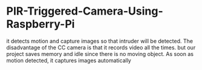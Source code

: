 # PIR-Triggered-Camera-Using-Raspberry-Pi
it detects motion and capture images so that intruder will be detected. The disadvantage of the CC camera is that it records video all the times. but our project saves memory and idle since there is no moving object. As soon as motion detected, it captures images automatically
